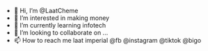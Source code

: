 - 👋 Hi, I’m @LaatCheme
- 👀 I’m interested in making money
- 🌱 I’m currently learning infotech
- 💞️ I’m looking to collaborate on ...
- 📫 How to reach me laat imperial @fb @instagram @tiktok @bigo

<!---
LaatCheme/LaatCheme is a ✨ special ✨ repository because its `README.md` (this file) appears on your GitHub profile.
You can click the Preview link to take a look at your changes.
--->
